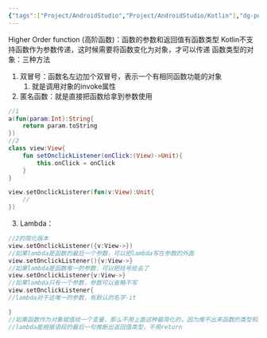 ```yaml
---
{"tags":["Project/AndroidStudio","Project/AndroidStudio/Kotlin"],"dg-publish":true,"permalink":"/Project/AndroidStudio/Kotlin的Lambda/","dgPassFrontmatter":true}
---
```


Higher Order function (高阶函数)：函数的参数和返回值有函数类型
Kotlin不支持函数作为参数传递，这时候需要将函数变化为对象，才可以传递
函数类型的对象：三种方法
1. 双冒号：函数名左边加个双冒号，表示一个有相同函数功能的对象
	1.  就是调用对象的invoke属性
2. 匿名函数：就是直接把函数给拿到参数使用
```kotlin
//1
a(fun(param:Int):String{
	return param.toString
})
//2
class view:View{
	fun setOnclickListener(onClick:(View)->Unit){
		this.onClick = onClick
	}
}

view.setOnclickListerer(fun(v:View):Unit{
	//
})
```
3. Lambda：
```kotlin
//2的简化版本
view.setOnclickListener({v:View->})
//如果lambda是函数的最后一个参数，可以把lambda写在参数的外面
view.setOnclickListener(){v:View->}
//如果lambda是函数唯一的参数，可以把括号给去了
view.setOnclickListener{v:View->}
//如果lambda只有一个参数，参数可以省略不写
view.setOnclickListener{
//lambda对于这唯一的参数，有默认的名字-it

}
//如果函数作为对象赋值给一个变量，那么不用上面这种最简化的，因为推不出来函数的类型和返回值
//lambda能根据语段的最后一句推断出返回值类型，不用return
```
